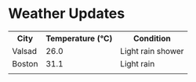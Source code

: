 # Weather Updates

<!-- WEATHER-UPDATE-START -->
<table><tr><th>City</th><th>Temperature (°C)</th><th>Condition</th></tr><tr><td>Valsad</td><td>26.0</td><td>Light rain shower</td></tr><tr><td>Boston</td><td>31.1</td><td>Light rain</td></tr><tr><td></td><td></td><td></td></tr></table>
<!-- WEATHER-UPDATE-END -->
